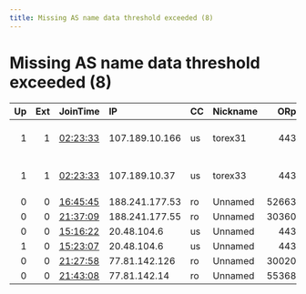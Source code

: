 ```yaml
---
title: Missing AS name data threshold exceeded (8)
---
```


# Missing AS name data threshold exceeded (8)

|   Up |   Ext | JoinTime                                                                                            | IP             | CC   | Nickname   |   ORp |   Dirp | Version   | Contact                 | OS    |   eFamMembers |
|-----:|------:|:----------------------------------------------------------------------------------------------------|:---------------|:-----|:-----------|------:|-------:|:----------|:------------------------|:------|--------------:|
|    1 |     1 | [02:23:33](https://metrics.torproject.org/rs.html#details/AB32FAE44D0AC05B6F855484DD73A7B8F88A5D2E) | 107.189.10.166 | us   | torex31    |   443 |      0 | 0.4.4.6   | 0x60x60x6 at protonmail | Linux |             3 |
|    1 |     1 | [02:23:33](https://metrics.torproject.org/rs.html#details/6D12960CD242C46A48E9AA975FBA0C2A2F2A8766) | 107.189.10.37  | us   | torex33    |   443 |      0 | 0.4.4.6   | 0x60x60x6 at protonmail | Linux |             3 |
|    0 |     0 | [16:45:45](https://metrics.torproject.org/rs.html#details/A6368F2B0EDB5E5A1BCDE3B26218711C95AEEED1) | 188.241.177.53 | ro   | Unnamed    | 52663 |      0 | 0.4.3.7   | None                    | Linux |             1 |
|    0 |     0 | [21:37:09](https://metrics.torproject.org/rs.html#details/42F3AE26A92A8D7C687A51D0D1D3F5B670FCA04F) | 188.241.177.55 | ro   | Unnamed    | 30360 |      0 | 0.4.3.7   | None                    | Linux |             1 |
|    0 |     0 | [15:16:22](https://metrics.torproject.org/rs.html#details/15544571E308DEF20DF62724A928074F931151F5) | 20.48.104.6    | us   | Unnamed    |   443 |   9030 | 0.4.3.7   | None                    | Linux |             1 |
|    1 |     0 | [15:23:07](https://metrics.torproject.org/rs.html#details/23E0865F5C61D8E68CD34A9EDF8170CC179EB7AD) | 20.48.104.6    | us   | Unnamed    |   443 |   9030 | 0.4.3.7   | None                    | Linux |             1 |
|    0 |     0 | [21:27:58](https://metrics.torproject.org/rs.html#details/9AA128D84B860E300F16519E7D5DA8C78E2993F6) | 77.81.142.126  | ro   | Unnamed    | 30020 |      0 | 0.4.3.7   | None                    | Linux |             1 |
|    0 |     0 | [21:43:08](https://metrics.torproject.org/rs.html#details/E05A9DDD20E0375551268E425D512EAD66B371A8) | 77.81.142.14   | ro   | Unnamed    | 55368 |      0 | 0.4.3.7   | None                    | Linux |             1 |
